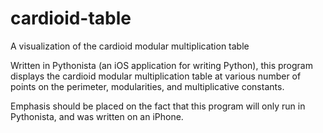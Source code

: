 # cardioid-table
A visualization of the cardioid modular multiplication table

Written in Pythonista (an iOS application for writing Python), this program displays the cardioid modular multiplication table at various number of points on the perimeter, modularities, and multiplicative constants.

Emphasis should be placed on the fact that this program will only run in Pythonista, and was written on an iPhone.
